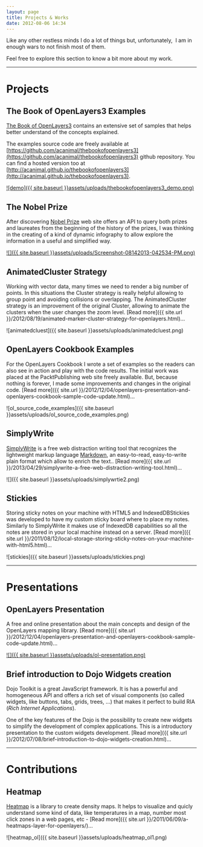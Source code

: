 ```yaml
---
layout: page
title: Projects & Works
date: 2012-08-06 14:34
---
```


Like any other restless minds I do a lot of things but, unfortunately,  I am in enough wars to not finish most of them.

Feel free to explore this section to know a bit more about my work.

---

# Projects

## The Book of OpenLayers3 Examples

[The Book of OpenLayers3](https://leanpub.com/thebookofopenlayers3) contains an extensive set of samples that helps better understand of the concepts explained. 

The examples source code are freely available at [https://github.com/acanimal/thebookofopenlayers3](https://github.com/acanimal/thebookofopenlayers3) github repository. You can find a hosted version too at [http://acanimal.github.io/thebookofopenlayers3](http://acanimal.github.io/thebookofopenlayers3).

[![demo]({{ site.baseurl }}assets/uploads/thebookofopenlayers3_demo.png)](http://acanimal.github.io/thebookofopenlayers3/)

## The Nobel Prize

After discovering [Nobel Prize](http://www.nobelprize.org/nobel_organizations/nobelmedia/nobelprize_org/developer/) web site offers an API to query both prizes and laureates from the beginning of the history of the prizes, I was thinking in the creating of a kind of dynamic infography to allow explore the information in a useful and simplified way.

[![]({{ site.baseurl }}assets/uploads/Screenshot-08142013-042534-PM.png)](http://acuriousanimal.com/code/nobel-prize/)

## AnimatedCluster Strategy

Working with vector data, many times we need to render a big number of points. In this situations the Cluster strategy is really helpful allowing to group point and avoiding collisions or overlapping.
 The AnimatedCluster strategy is an improvement of the original Cluster, allowing to animate the clusters when the user changes the zoom level. [Read more]({{ site.url }}/2012/08/19/animated-marker-cluster-strategy-for-openlayers.html)...

![animatedcluest]({{ site.baseurl }}assets/uploads/animatedcluest.png)

## OpenLayers Cookbook Examples

For the OpenLayers Cookbook I wrote a set of examples so the readers can also see in action and play with the code results.
 The initial work was placed at the PacktPublishing web site freely available. But, because nothing is forever, I made some improvements and changes in the original code. [Read more]({{ site.url }}/2012/12/04/openlayers-presentation-and-openlayers-cookbook-sample-code-update.html)...

![ol_source_code_examples]({{ site.baseurl }}assets/uploads/ol_source_code_examples.png)

## SimplyWrite

[SimplyWrite](http://acuriousanimal.com/code/SimplyWrite2/) is a free web distraction writing tool that recognizes the lightweight markup language [Markdown](http://en.wikipedia.org/wiki/Markdown), an easy-to-read, easy-to-write plain format which allow to enrich the text.. [Read more]({{ site.url }}/2013/04/29/simplywrite-a-free-web-distraction-writing-tool.html)...

![]({{ site.baseurl }}assets/uploads/simplywrtie2.png)

## Stickies

Storing sticky notes on your machine with HTML5 and IndexedDBStickies was developed to have my custom sticky board where to place my notes. Similarly to SimplyWrite it makes use of IndexedDB capabilities so all the notes are stored in your local machine instead on a server. [Read more]({{ site.url }}/2011/08/12/local-storage-storing-sticky-notes-on-your-machine-with-html5.html)...

![stickies]({{ site.baseurl }}assets/uploads/stickies.png)

---

# Presentations

## OpenLayers Presentation

A free and online presentation about the main concepts and design of the OpenLayers mapping library. [Read more]({{ site.url }}/2012/12/04/openlayers-presentation-and-openlayers-cookbook-sample-code-update.html)...

[![]({{ site.baseurl }}assets/uploads/ol-presentation.png)](http://acanimal.github.com/OpenLayers-Presentation)

## Brief introduction to Dojo Widgets creation

Dojo Toolkit is a great JavaScript framework. It is has a powerful and homogeneous API and offers a rich set of visual components (so called widgets, like buttons, tabs, grids, trees, ...) that makes it perfect to build RIA (_Rich Internet Applications_).

One of the key features of the Dojo is the possibility to create new widgets to simplify the development of complex applications. This is a introductory presentation to the custom widgets development. [Read more]({{ site.url }}/2012/07/08/brief-introduction-to-dojo-widgets-creation.html)...

---

# Contributions

## Heatmap

[Heatmap](http://www.patrick-wied.at/static/heatmapjs/) is a library to create density maps. It helps to visualize and quicly understand some kind of data, like temperatures in a map, number most click zones in a web pages, etc - [Read more]({{ site.url }}/2011/06/09/a-heatmaps-layer-for-openlayers/)...

![heatmap_ol]({{ site.baseurl }}assets/uploads/heatmap_ol1.png)
